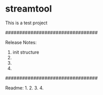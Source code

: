 # streamtool
This is a test project

#################################

Release Notes:
1. init structure
2. 
3.
4.

#################################

Readme:
1. 
2.
3.
4.

